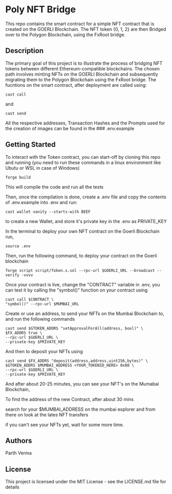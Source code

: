 # Poly NFT Bridge

This repo contains the smart contract for a simple NFT contract that is created on the GOERLI Blockchain.
The NFT token {0, 1, 2} are then Bridged over to the Polygon Blockchain, using the FxRoot bridge.

## Description

The primary goal of this project is to illustrate the process of bridging NFT tokens between different Ethereum-compatible blockchains. The chosen path involves minting NFTs on the GOERLI Blockchain and subsequently migrating them to the Polygon Blockchain using the FxRoot bridge.
The fucntions on the smart contract, after deployment are called using:

```
cast call
```

and

```
cast send
```

All the respective addresses, Transaction Hashes and the Prompts used for the creation of images
can be found in the ### .env.example

## Getting Started

To interact with the Token contract, you can start-off by cloning this repo and running
(you need to run these commands in a linux environment like Ubutu or WSL in case of Windows)

```
forge build
```

This will compile the code and run all the tests

Then, once the compilation is done, create a .env file and copy the contents of .env.example into .env and run:

```
cast wallet vanity --starts-with BEEF
```

to create a new Wallet, and store it's private key in the .env as PRIVATE_KEY

In the terminal to deploy your own NFT contract on the Goerli Blockchain run,

```
source .env
```

Then, run the following command, to deploy your contract on the Goerli blockchain

```
forge script script/Token.s.sol --rpc-url $GOERLI_URL --broadcast --verify -vvvv
```
Once your contract is live, change the "CONTRACT" variable in .env, you can test it by calling the "symbol()" function on your contract using 

```
cast call $CONTRACT \
"symbol()" --rpc-url $MUMBAI_URL
```

Create or use an address, to send your NFTs on the Mumbai Blockchain to, and run the following commands

```
cast send $GTOKEN_ADDRS "setApprovalForAll(address, bool)" \
$FX_ADDRS true \
--rpc-url $GOERLI_URL \
--private-key $PRIVATE_KEY
```
And then to deposit your NFTs using 

```
cast send $FX_ADDRS "deposit(address,address,uint256,bytes)" \
$GTOKEN_ADDRS $MUMBAI_ADDRESS <YOUR_TOKENID_HERE> 0x00 \
--rpc-url $GOERLI_URL \
--private-key $PRIVATE_KEY

```
And after about 20-25 minutes, you can see your NFT's on the Mumabai Blockchain, 

To find the address of the new Contract, after about 30 mins

search for your $MUMBAI_ADDRESS on the mumbai explorer and from there on look at the lates NFT transfers

if you can't see your NFTs yet, wait for some more time.

## Authors

Parth Verma

## License

This project is licensed under the MIT License - see the LICENSE.md file for details
